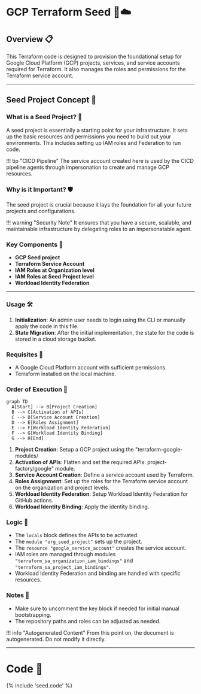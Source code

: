 # GCP Terraform Seed 🌱☁️

## Overview 📋

This Terraform code is designed to provision the foundational setup for Google Cloud Platform (GCP) projects, services, and service accounts required for Terraform. It also manages the roles and permissions for the Terraform service account.

---

## Seed Project Concept 🌱

### What is a Seed Project? 🤔

A seed project is essentially a starting point for your infrastructure. It sets up the basic resources and permissions you need to build out your environments. This includes setting up IAM roles and Federation to run code.

!!! tip "CICD Pipeline"
    The service account created here is used by the CICD pipeline agents through impersonation to create and manage GCP resources.

### Why is it Important? 🛡️

The seed project is crucial because it lays the foundation for all your future projects and configurations.

!!! warning "Security Note"
    It ensures that you have a secure, scalable, and maintainable infrastructure by delegating roles to an impersonatable agent.

### Key Components 🔑

- **GCP Seed project**
- **Terraform Service Account**
- **IAM Roles at Organization level**
- **IAM Roles at Seed Project level**
- **Workload Identity Federation**

---

### Usage 🛠️

1. **Initialization**: An admin user needs to login using the CLI or manually apply the code in this file.
2. **State Migration**: After the initial implementation, the state for the code is stored in a cloud storage bucket.

### Requisites 📝

- A Google Cloud Platform account with sufficient permissions.
- Terraform installed on the local machine.

### Order of Execution 🔄
``` mermaid
graph TD
  A[Start] --> B[Project Creation]
  B --> C[Activation of APIs]
  C --> D[Service Account Creation]
  D --> E[Roles Assignment]
  E --> F[Workload Identity Federation]
  F --> G[Workload Identity Binding]
  G --> H[End]
```

1. **Project Creation**: Setup a GCP project using the "terraform-google-modules/
2. **Activation of APIs**: Flatten and set the required APIs.
project-factory/google" module.
3. **Service Account Creation**: Define a service account used by Terraform.
4. **Roles Assignment**: Set up the roles for the Terraform service account on the organization and project levels.
5. **Workload Identity Federation**: Setup Workload Identity Federation for GitHub actions.
6. **Workload Identity Binding**: Apply the identity binding.

### Logic 🧠

- The `locals` block defines the APIs to be activated.
- The `module "org_seed_project"` sets up the project.
- The `resource "google_service_account"` creates the service account.
- IAM roles are managed through modules `"terraform_sa_organization_iam_bindings"` and `"terraform_sa_project_iam_bindings"`.
- Workload Identity Federation and binding are handled with specific resources.

### Notes 📝

- Make sure to uncomment the key block if needed for initial manual bootstrapping.
- The repository paths and roles can be adjusted as needed.

!!! info "Autogenerated Content"
    From this point on, the document is autogenerated. Do not modify it directly.

---

# Code 📜

{% include 'seed.code' %}
